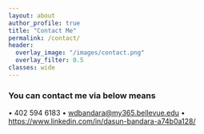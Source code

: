 ```yaml
---
layout: about
author_profile: true
title: "Contact Me"
permalink: /contact/
header:
  overlay_image: "/images/contact.png"
  overlay_filter: 0.5
classes: wide
---
```


### You can contact me via below means

•	402 594 6183
•	wdbandara@my365.bellevue.edu
•	https://www.linkedin.com/in/dasun-bandara-a74b0a128/

